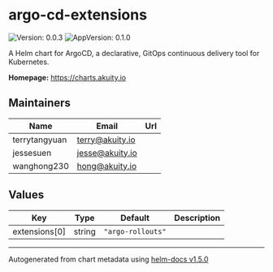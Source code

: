 # argo-cd-extensions

![Version: 0.0.3](https://img.shields.io/badge/Version-0.0.3-informational?style=flat-square) ![AppVersion: 0.1.0](https://img.shields.io/badge/AppVersion-0.1.0-informational?style=flat-square)

A Helm chart for ArgoCD, a declarative, GitOps continuous delivery tool for Kubernetes.

**Homepage:** <https://charts.akuity.io>

## Maintainers

| Name | Email | Url |
| ---- | ------ | --- |
| terrytangyuan | terry@akuity.io |  |
| jessesuen | jesse@akuity.io |  |
| wanghong230 | hong@akuity.io |  |

## Values

| Key | Type | Default | Description |
|-----|------|---------|-------------|
| extensions[0] | string | `"argo-rollouts"` |  |

----------------------------------------------
Autogenerated from chart metadata using [helm-docs v1.5.0](https://github.com/norwoodj/helm-docs/releases/v1.5.0)
